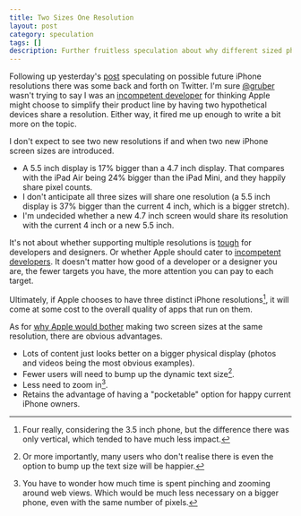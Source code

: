 ```yaml
---
title: Two Sizes One Resolution
layout: post
category: speculation
tags: []
description: Further fruitless speculation about why different sized phones might share a resolution.
---
```


Following up yesterday's [post][speculation] speculating on possible future iPhone resolutions there was some back and forth on Twitter. I'm sure [@gruber][gruber] wasn't trying to say I was an [incompetent developer][incompetent] for thinking Apple might choose to simplify their product line by having two hypothetical devices share a resolution. Either way, it fired me up enough to write a bit more on the topic.

I don't expect to see two new resolutions if and when two new iPhone screen sizes are introduced.

  - A 5.5 inch display is 17% bigger than a 4.7 inch display. That compares with the iPad Air being 24% bigger than the iPad Mini, and they happily share pixel counts.
  - I don't anticipate all three sizes will share one resolution (a 5.5 inch display is 37% bigger than the current 4 inch, which is a bigger stretch).
  - I'm undecided whether a new 4.7 inch screen would share its resolution with the current 4 inch or a new 5.5 inch.

It's not about whether supporting multiple resolutions is [tough][tough] for developers and designers. Or whether Apple should cater to [incompetent developers][incompetent]. It doesn't matter how good of a developer or a designer you are, the fewer targets you have, the more attention you can pay to each target.

Ultimately, if Apple chooses to have three distinct iPhone resolutions[^2], it will come at some cost to the overall quality of apps that run on them.

As for [why Apple would bother][monkbent-why-two-sizes] making two screen sizes at the same resolution, there are obvious advantages.
  
  - Lots of content just looks better on a bigger physical display (photos and videos being the most obvious examples).
  - Fewer users will need to bump up the dynamic text size[^3].
  - Less need to zoom in[^1].
  - Retains the advantage of having a "pocketable" option for happy current iPhone owners.

[^1]: You have to wonder how much time is spent pinching and zooming around web views. Which would be much less necessary on a bigger phone, even with the same number of pixels.

[^2]: Four really, considering the 3.5 inch phone, but the difference there was only vertical, which tended to have much less impact.

[^3]: Or more importantly, many users who don't realise there is even the option to bump up the text size will be happier. 


[speculation]: /blog/speculation/2014/08/24/screen-size-speculation
[gruber]: https://twitter.com/gruber
[monkbent-why-two-sizes]: https://twitter.com/monkbent/status/503718762638356480
[incompetent]: https://twitter.com/gruber/status/503705085487374336
[tough]: https://twitter.com/gruber/status/503347211322003456
[daring-fireball]: http://daringfireball.net/2014/08/larger_iphone_display_conjecture
